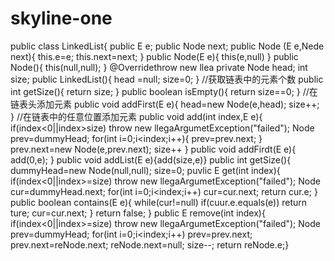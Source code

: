 # skyline-one
public class LinkedList<E>{
  public E e;
  public Node next;
  public Node (E e,Nede next){
    this.e=e;
    this.next=next;
  }
  public Node(E e){
     this(e,null)
  }
  public Node(){
     this(null,null);
  }
  @Overridethrow new llea
  private Node head;
  int size;
  public LinkedList(){
    head =null;
    size=0;
  }
  //获取链表中的元素个数
  public int getSize(){
    return size;
  }
  public boolean isEmpty(){
  return size==0;
  }
  //在链表头添加元素
  public void addFirst(E e){
  head=new Node(e,head);
  size++;
  }
  //在链表中的任意位置添加元素
  public void add(int index,E e){
  if(index<0||index>size)
  throw new llegaArgumetException("failed");
  Node prev=dummyHead;
  for(int i=0;i<index;i++){
                              prev=prev.next;
                              }
  prev.next=new Node(e,prev.next);
  size++
                              }
                            public void addFirdt(E e){
                            add(0,e);
                            }
                            public void addList(E e){add(size,e)}
                              public int getSize(){
                              dummyHead=new Node(null,null);
                              size=0;
                            puvlic E get(int index){
                            if(index<0||index>=size)
                               throw new llegaArgumetException("failed");
  Node cur=dummyHead.next;
  for(int i=0;i<index;i++)
                           cur=cur.next;
 return cur.e;
                           }
                           public boolean contains(E e){
                           while(cur!=null)
                           if(cuur.e.equals(e))
                           return ture;
                           cur=cur.next;
                           }
                           return false;
                           }
                           public E remove(int index){
                           if(index<0||index>=size)
                               throw new llegaArgumetException("failed");
  Node prev=dummyHead;
  for(int i=0;i<index;i++)
                           prev=prev.next;
                           prev.next=reNode.next;
                           reNode.next=null;
                           size--;
                           return reNode.e;}
                           
                            
                              
  
  

